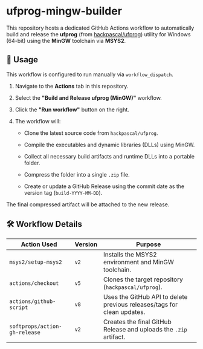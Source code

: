# ufprog-mingw-builder

This repository hosts a dedicated GitHub Actions workflow to automatically build and release the **ufprog** (from [hackpascal/ufprog](https://github.com/hackpascal/ufprog)) utility for Windows (64-bit) using the **MinGW** toolchain via **MSYS2**.

## 🚀 Usage

This workflow is configured to run manually via `workflow_dispatch`.

1. Navigate to the **Actions** tab in this repository.

2. Select the **"Build and Release ufprog (MinGW)"** workflow.

3. Click the **"Run workflow"** button on the right.

4. The workflow will:

   * Clone the latest source code from `hackpascal/ufprog`.

   * Compile the executables and dynamic libraries (DLLs) using MinGW.

   * Collect all necessary build artifacts and runtime DLLs into a portable folder.

   * Compress the folder into a single `.zip` file.

   * Create or update a GitHub Release using the commit date as the version tag (`build-YYYY-MM-DD`).

The final compressed artifact will be attached to the new release.

## 🛠 Workflow Details

| Action Used | Version | Purpose | 
| ----- | ----- | ----- | 
| `msys2/setup-msys2` | `v2` | Installs the MSYS2 environment and MinGW toolchain. | 
| `actions/checkout` | `v5` | Clones the target repository (`hackpascal/ufprog`). | 
| `actions/github-script` | `v8` | Uses the GitHub API to delete previous releases/tags for clean updates. | 
| `softprops/action-gh-release` | `v2` | Creates the final GitHub Release and uploads the `.zip` artifact. |
